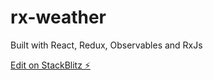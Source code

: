 # rx-weather

Built with React, Redux, Observables and RxJs

[Edit on StackBlitz ⚡️](https://stackblitz.com/edit/rx-weather)
